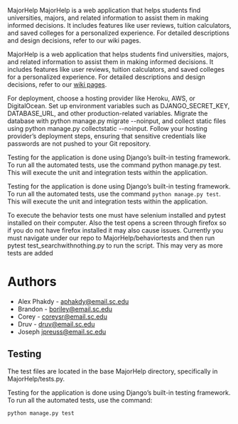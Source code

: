 MajorHelp
MajorHelp is a web application that helps students find universities, majors, and related information to assist them in making informed decisions. It includes features like user reviews, tuition calculators, and saved colleges for a personalized experience. For detailed descriptions and design decisions, refer to our wiki pages.

MajorHelp is a web application that helps students find universities, majors, and related information to assist them in making informed decisions. It includes features like user reviews, tuition calculators, and saved colleges for a personalized experience. For detailed descriptions and design decisions, refer to our [wiki pages](https://github.com/SCCapstone/pestopanini/wiki).

For deployment, choose a hosting provider like Heroku, AWS, or DigitalOcean. Set up environment variables such as DJANGO_SECRET_KEY, DATABASE_URL, and other production-related variables. Migrate the database with python manage.py migrate --noinput, and collect static files using python manage.py collectstatic --noinput. Follow your hosting provider’s deployment steps, ensuring that sensitive credentials like passwords are not pushed to your Git repository.

Testing for the application is done using Django’s built-in testing framework. To run all the automated tests, use the command python manage.py test. This will execute the unit and integration tests within the application.

Testing for the application is done using Django’s built-in testing framework. To run all the automated tests, use the command `python manage.py test`. This will execute the unit and integration tests within the application.

To execute the behavior tests one must have selenium installed and pytest installed on their computer. Also the test opens a screen through firefox so if you do not have firefox installed it may also cause issues. Currently you must navigate under our repo to MajorHelp/behaviortests and then run pytest test_searchwithnothing.py to run the script. This may very as more tests are added

# Authors
- Alex Phakdy - aphakdy@email.sc.edu 
- Brandon - boriley@email.sc.edu
- Corey - coreysr@email.sc.edu 
- Druv - druv@email.sc.edu
- Joseph jpreuss@email.sc.edu

## Testing
The test files are located in the base MajorHelp directory, specifically in MajorHelp/tests.py.

Testing for the application is done using Django’s built-in testing framework. To run all the automated tests, use the command:

```bash
python manage.py test

